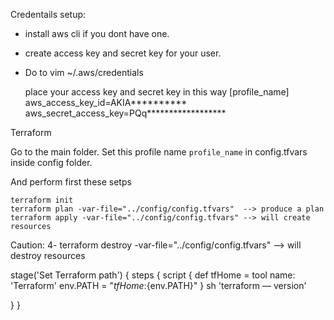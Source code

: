 Credentails setup:

- install aws cli if you dont have one.
- create access key and secret key for your user.

- Do to vim ~/.aws/credentials
        
    place your access key and secret key in this way
    [profile_name]
    aws_access_key_id=AKIA**********
    aws_secret_access_key=PQq******************


Terraform 

Go to the main folder.
Set this profile name `profile_name` in config.tfvars inside config folder.

And perform first these setps
 
    terraform init
    terraform plan -var-file="../config/config.tfvars"  --> produce a plan
    terraform apply -var-file="../config/config.tfvars" --> will create resources


Caution:
4- terraform destroy -var-file="../config/config.tfvars" --> will destroy resources

 stage('Set Terraform path') {
 steps {
 script {
 def tfHome = tool name: 'Terraform'
 env.PATH = "${tfHome}:${env.PATH}"
 }
 sh 'terraform — version'
 
 
 }
 }
